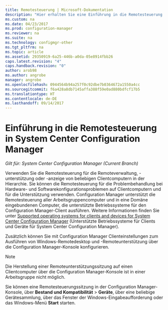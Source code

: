 ```yaml
---
title: Remotesteuerung | Microsoft-Dokumentation
description: "Hier erhalten Sie eine Einführung in die Remotesteuerung in System Center Configuration Manager."
ms.custom: na
ms.date: 04/23/2017
ms.prod: configuration-manager
ms.reviewer: na
ms.suite: na
ms.technology: configmgr-other
ms.tgt_pltfrm: na
ms.topic: article
ms.assetid: 29350919-6a25-446b-a0da-05e8914fbb26
caps.latest.revision: "4"
caps.handback.revision: "0"
author: arob98
ms.author: angrobe
manager: angrobe
ms.openlocfilehash: 0944564b94a257f0c92dbe7b0364672a1550a4cc
ms.sourcegitcommit: f6a428a8db7145affa388f59e0ad880bdfcf17b5
ms.translationtype: HT
ms.contentlocale: de-DE
ms.lasthandoff: 09/14/2017
---
```

# <a name="introduction-to-remote-control-in-system-center-configuration-manager"></a>Einführung in die Remotesteuerung in System Center Configuration Manager

*Gilt für: System Center Configuration Manager (Current Branch)*

Verwenden Sie die Remotesteuerung für die Remoteverwaltung, -unterstützung oder -anzeige von beliebigen Clientcomputern in der Hierarchie. Sie können die Remotesteuerung für die Problembehandlung bei Hardware- und Softwarekonfigurationsproblemen auf Clientcomputern und für die Unterstützung verwenden. Configuration Manager unterstützt die Remotesteuerung aller Arbeitsgruppencomputer und in eine Domäne eingebundenen Computer, die unterstützte Betriebssysteme für den Configuration Manager-Client ausführen. Weitere Informationen finden Sie unter [Supported operating systems for clients and devices for System Center Configuration Manager](../../../../core/plan-design/configs/supported-operating-systems-for-clients-and-devices.md) (Unterstützte Betriebssysteme für Clients und Geräte für System Center Configuration Manager).

Zusätzlich können Sie mit Configuration Manager Clienteinstellungen zum Ausführen von Windows-Remotedesktop und -Remoteunterstützung über die Configuration Manager-Konsole konfigurieren.  

> [!NOTE]  
>  Die Herstellung einer Remoteunterstützungssitzung auf einen Clientcomputer über die Configuration Manager-Konsole ist in einer Arbeitsgruppe nicht möglich. 

 Sie können eine Remotesteuerungssitzung in der Configuration Manager-Konsole, über **Bestand und Kompatibilität** > **Geräte**, über eine beliebige Gerätesammlung, über das Fenster der Windows-Eingabeaufforderung oder das Windows-Menü **Start** starten.  

